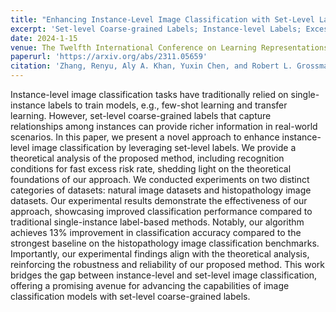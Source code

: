 ```yaml
---
title: "Enhancing Instance-Level Image Classification with Set-Level Labels"
excerpt: 'Set-level Coarse-grained Labels; Instance-level Labels; Excess Risk'
date: 2024-1-15
venue: The Twelfth International Conference on Learning Representations (ICLR)'
paperurl: 'https://arxiv.org/abs/2311.05659'
citation: 'Zhang, Renyu, Aly A. Khan, Yuxin Chen, and Robert L. Grossman. "Enhancing Instance-Level Image Classification with Set-Level Labels." arXiv preprint arXiv:2311.05659 (2023).'
---
```

Instance-level image classification tasks have traditionally relied on single-instance labels to train models, e.g., few-shot learning and transfer learning. However, set-level coarse-grained labels that capture relationships among instances can provide richer information in real-world scenarios. In this paper, we present a novel approach to enhance instance-level image classification by leveraging set-level labels. We provide a theoretical analysis of the proposed method, including recognition conditions for fast excess risk rate, shedding light on the theoretical foundations of our approach. We conducted experiments on two distinct categories of datasets: natural image datasets and histopathology image datasets. Our experimental results demonstrate the effectiveness of our approach, showcasing improved classification performance compared to traditional single-instance label-based methods. Notably, our algorithm achieves 13\% improvement in classification accuracy compared to the strongest baseline on the histopathology image classification benchmarks. Importantly, our experimental findings align with the theoretical analysis, reinforcing the robustness and reliability of our proposed method. This work bridges the gap between instance-level and set-level image classification, offering a promising avenue for advancing the capabilities of image classification models with set-level coarse-grained labels.
